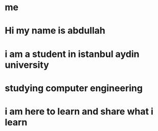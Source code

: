 # me
# Hi my name is abdullah 
# i am a student in istanbul aydin university 
# studying computer engineering
# i am here to learn and share what i learn 
